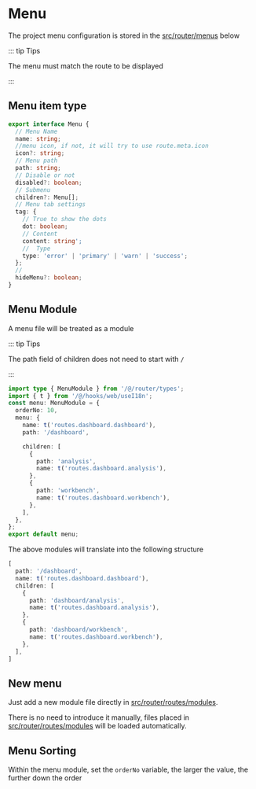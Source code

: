 # Menu

The project menu configuration is stored in the [src/router/menus](https://github.com/vbenjs/vue-vben-admin/tree/main/src/router/menus) below

::: tip Tips

The menu must match the route to be displayed

:::

## Menu item type

```ts
export interface Menu {
  // Menu Name
  name: string;
  //menu icon, if not, it will try to use route.meta.icon
  icon?: string;
  // Menu path
  path: string;
  // Disable or not
  disabled?: boolean;
  // Submenu
  children?: Menu[];
  // Menu tab settings
  tag: {
    // True to show the dots
    dot: boolean;
    // Content
    content: string';
    //  Type
    type: 'error' | 'primary' | 'warn' | 'success';
  };
  //  
  hideMenu?: boolean;
}
```

## Menu Module

A menu file will be treated as a module

::: tip Tips

The path field of children does not need to start with `/`

:::

```ts
import type { MenuModule } from '/@/router/types';
import { t } from '/@/hooks/web/useI18n';
const menu: MenuModule = {
  orderNo: 10,
  menu: {
    name: t('routes.dashboard.dashboard'),
    path: '/dashboard',

    children: [
      {
        path: 'analysis',
        name: t('routes.dashboard.analysis'),
      },
      {
        path: 'workbench',
        name: t('routes.dashboard.workbench'),
      },
    ],
  },
};
export default menu;
```

The above modules will translate into the following structure

```ts
[
  path: '/dashboard',
  name: t('routes.dashboard.dashboard'),
  children: [
    {
      path: 'dashboard/analysis',
      name: t('routes.dashboard.analysis'),
    },
    {
      path: 'dashboard/workbench',
      name: t('routes.dashboard.workbench'),
    },
  ],
]
```

## New menu
Just add a new module file directly in [src/router/routes/modules](https://github.com/vbenjs/vue-vben-admin/tree/main/src/router/routes/modules).

There is no need to introduce it manually, files placed in [src/router/routes/modules](https://github.com/vbenjs/vue-vben-admin/tree/main/src/router/routes/modules) will be loaded automatically.


## Menu Sorting

Within the menu module, set the `orderNo` variable, the larger the value, the further down the order
